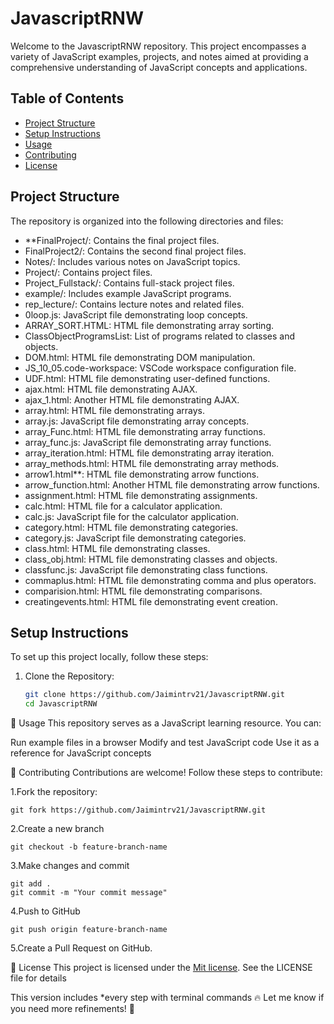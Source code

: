# JavascriptRNW

Welcome to the JavascriptRNW repository. This project encompasses a variety of JavaScript examples, projects, and notes aimed at providing a comprehensive understanding of JavaScript concepts and applications.

## Table of Contents

- [Project Structure](#project-structure)
- [Setup Instructions](#setup-instructions)
- [Usage](#usage)
- [Contributing](#contributing)
- [License](#license)

## Project Structure

The repository is organized into the following directories and files:

- **FinalProject/: Contains the final project files.
- FinalProject2/: Contains the second final project files.
- Notes/: Includes various notes on JavaScript topics.
- Project/: Contains project files.
- Project_Fullstack/: Contains full-stack project files.
- example/: Includes example JavaScript programs.
- rep_lecture/: Contains lecture notes and related files.
- 0loop.js: JavaScript file demonstrating loop concepts.
- ARRAY_SORT.HTML: HTML file demonstrating array sorting.
- ClassObjectProgramsList: List of programs related to classes and objects.
- DOM.html: HTML file demonstrating DOM manipulation.
- JS_10_05.code-workspace: VSCode workspace configuration file.
- UDF.html: HTML file demonstrating user-defined functions.
- ajax.html: HTML file demonstrating AJAX.
- ajax_1.html: Another HTML file demonstrating AJAX.
- array.html: HTML file demonstrating arrays.
- array.js: JavaScript file demonstrating array concepts.
- array_Func.html: HTML file demonstrating array functions.
- array_func.js: JavaScript file demonstrating array functions.
- array_iteration.html: HTML file demonstrating array iteration.
- array_methods.html: HTML file demonstrating array methods.
- arrow1.html**: HTML file demonstrating arrow functions.
- arrow_function.html: Another HTML file demonstrating arrow functions.
- assignment.html: HTML file demonstrating assignments.
- calc.html: HTML file for a calculator application.
- calc.js: JavaScript file for the calculator application.
- category.html: HTML file demonstrating categories.
- category.js: JavaScript file demonstrating categories.
- class.html: HTML file demonstrating classes.
- class_obj.html: HTML file demonstrating classes and objects.
- classfunc.js: JavaScript file demonstrating class functions.
- commaplus.html: HTML file demonstrating comma and plus operators.
- comparision.html: HTML file demonstrating comparisons.
- creatingevents.html: HTML file demonstrating event creation.

## Setup Instructions

To set up this project locally, follow these steps:

1. Clone the Repository:
   ```bash
   git clone https://github.com/Jaimintrv21/JavascriptRNW.git
   cd JavascriptRNW

🚀 Usage
This repository serves as a JavaScript learning resource. You can:

Run example files in a browser
Modify and test JavaScript code
Use it as a reference for JavaScript concepts


🤝 Contributing
Contributions are welcome! Follow these steps to contribute:

1.Fork the repository:
 ```
 git fork https://github.com/Jaimintrv21/JavascriptRNW.git
```
2.Create a new branch
```
git checkout -b feature-branch-name
```
3.Make changes and commit
```
git add .
git commit -m "Your commit message"
```
4.Push to GitHub
```
git push origin feature-branch-name
```
5.Create a Pull Request on GitHub.


📜 License
This project is licensed under the [ Mit license](#MITLicense). See the LICENSE file for details

This version includes *every step with terminal commands
🔥 Let me know if you need more refinements! 🚀






